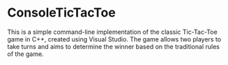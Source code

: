 # ConsoleTicTacToe
This is a simple command-line implementation of the classic Tic-Tac-Toe game in C++, created using Visual Studio. The game allows two players to take turns and aims to determine the winner based on the traditional rules of the game.
